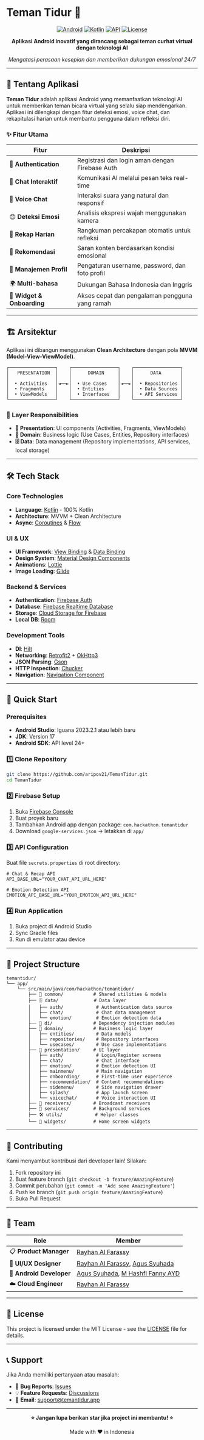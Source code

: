 # Teman Tidur 🌙

<div align="center">
  
  [![Android](https://img.shields.io/badge/Platform-Android-green.svg)](https://android.com)
  [![Kotlin](https://img.shields.io/badge/Language-Kotlin-blue.svg)](https://kotlinlang.org)
  [![API](https://img.shields.io/badge/API-24%2B-brightgreen.svg)](https://android-arsenal.com/api?level=24)
  [![License](https://img.shields.io/badge/License-MIT-yellow.svg)](LICENSE)
  
  **Aplikasi Android inovatif yang dirancang sebagai teman curhat virtual dengan teknologi AI**
  
  *Mengatasi perasaan kesepian dan memberikan dukungan emosional 24/7*
  
</div>

---

## 📱 Tentang Aplikasi

**Teman Tidur** adalah aplikasi Android yang memanfaatkan teknologi AI untuk memberikan teman bicara virtual yang selalu siap mendengarkan. Aplikasi ini dilengkapi dengan fitur deteksi emosi, voice chat, dan rekapitulasi harian untuk membantu pengguna dalam refleksi diri.

### ✨ Fitur Utama

| Fitur | Deskripsi |
|-------|-----------|
| 🔐 **Authentication** | Registrasi dan login aman dengan Firebase Auth |
| 💬 **Chat Interaktif** | Komunikasi AI melalui pesan teks real-time |
| 🎤 **Voice Chat** | Interaksi suara yang natural dan responsif |
| 😊 **Deteksi Emosi** | Analisis ekspresi wajah menggunakan kamera |
| 📝 **Rekap Harian** | Rangkuman percakapan otomatis untuk refleksi |
| 🎯 **Rekomendasi** | Saran konten berdasarkan kondisi emosional |
| 👤 **Manajemen Profil** | Pengaturan username, password, dan foto profil |
| 🌍 **Multi-bahasa** | Dukungan Bahasa Indonesia dan Inggris |
| 📱 **Widget & Onboarding** | Akses cepat dan pengalaman pengguna yang ramah |

---

## 🏗️ Arsitektur

Aplikasi ini dibangun menggunakan **Clean Architecture** dengan pola **MVVM (Model-View-ViewModel)**.

```
┌─────────────────┐    ┌─────────────────┐    ┌─────────────────┐
│   PRESENTATION  │    │      DOMAIN     │    │      DATA       │
│                 │    │                 │    │                 │
│  • Activities   │◄──►│  • Use Cases    │◄──►│  • Repositories │
│  • Fragments    │    │  • Entities     │    │  • Data Sources │
│  • ViewModels   │    │  • Interfaces   │    │  • API Services │
└─────────────────┘    └─────────────────┘    └─────────────────┘
```

### 📂 Layer Responsibilities

- **🎨 Presentation**: UI components (Activities, Fragments, ViewModels)
- **💼 Domain**: Business logic (Use Cases, Entities, Repository interfaces)
- **🗄️ Data**: Data management (Repository implementations, API services, local storage)

---

## 🛠️ Tech Stack

### Core Technologies
- **Language**: [Kotlin](https://kotlinlang.org/) - 100% Kotlin
- **Architecture**: MVVM + Clean Architecture
- **Async**: [Coroutines](https://kotlinlang.org/docs/coroutines-overview.html) & [Flow](https://developer.android.com/kotlin/flow)

### UI & UX
- **UI Framework**: [View Binding](https://developer.android.com/topic/libraries/view-binding) & [Data Binding](https://developer.android.com/topic/libraries/data-binding)
- **Design System**: [Material Design Components](https://material.io/develop/android)
- **Animations**: [Lottie](https://github.com/airbnb/lottie-android)
- **Image Loading**: [Glide](https://github.com/bumptech/glide)

### Backend & Services
- **Authentication**: [Firebase Auth](https://firebase.google.com/docs/auth)
- **Database**: [Firebase Realtime Database](https://firebase.google.com/docs/database)
- **Storage**: [Cloud Storage for Firebase](https://firebase.google.com/docs/storage)
- **Local DB**: [Room](https://developer.android.com/jetpack/androidx/releases/room)

### Development Tools
- **DI**: [Hilt](https://dagger.dev/hilt/)
- **Networking**: [Retrofit2](https://square.github.io/retrofit/) + [OkHttp3](https://square.github.io/okhttp/)
- **JSON Parsing**: [Gson](https://github.com/google/gson)
- **HTTP Inspection**: [Chucker](https://github.com/ChuckerTeam/chucker)
- **Navigation**: [Navigation Component](https://developer.android.com/guide/navigation)

---

## 🚀 Quick Start

### Prerequisites
- **Android Studio**: Iguana 2023.2.1 atau lebih baru
- **JDK**: Version 17
- **Android SDK**: API level 24+

### 1️⃣ Clone Repository
```bash
git clone https://github.com/aripov21/TemanTidur.git
cd TemanTidur
```

### 2️⃣ Firebase Setup
1. Buka [Firebase Console](https://console.firebase.google.com/)
2. Buat proyek baru
3. Tambahkan Android app dengan package: `com.hackathon.temantidur`
4. Download `google-services.json` → letakkan di `app/`

### 3️⃣ API Configuration
Buat file `secrets.properties` di root directory:
```properties
# Chat & Recap API
API_BASE_URL="YOUR_CHAT_API_URL_HERE"

# Emotion Detection API  
EMOTION_API_BASE_URL="YOUR_EMOTION_API_URL_HERE"
```

### 4️⃣ Run Application
1. Buka project di Android Studio
2. Sync Gradle files
3. Run di emulator atau device

---

## 📁 Project Structure

```
temantidur/
└── app/
    └── src/main/java/com/hackathon/temantidur/
        ├── 🔧 common/           # Shared utilities & models
        ├── 🗄️ data/             # Data layer
        │   ├── auth/            # Authentication data source
        │   ├── chat/            # Chat data management  
        │   └── emotion/         # Emotion detection data
        ├── 💉 di/               # Dependency injection modules
        ├── 💼 domain/           # Business logic layer
        │   ├── entities/        # Data models
        │   ├── repositories/    # Repository interfaces
        │   └── usecases/        # Use case implementations
        ├── 🎨 presentation/     # UI layer
        │   ├── auth/            # Login/Register screens
        │   ├── chat/            # Chat interface
        │   ├── emotion/         # Emotion detection UI
        │   ├── mainmenu/        # Main navigation
        │   ├── onboarding/      # First-time user experience
        │   ├── recommendation/  # Content recommendations
        │   ├── sidemenu/        # Side navigation drawer
        │   ├── splash/          # App launch screen
        │   └── voicechat/       # Voice interaction UI
        ├── 📡 receivers/        # Broadcast receivers
        ├── 🔄 services/         # Background services
        ├── 🛠️ utils/            # Helper classes
        └── 📱 widgets/          # Home screen widgets
```

---

## 🤝 Contributing

Kami menyambut kontribusi dari developer lain! Silakan:

1. Fork repository ini
2. Buat feature branch (`git checkout -b feature/AmazingFeature`)
3. Commit perubahan (`git commit -m 'Add some AmazingFeature'`)
4. Push ke branch (`git push origin feature/AmazingFeature`)
5. Buka Pull Request

---

## 👥 Team

| Role | Member |
|------|--------|
| 📋 **Product Manager** | [Rayhan Al Farassy](https://github.com/rayhan-al-farassy) |
| 🎨 **UI/UX Designer** | [Rayhan Al Farassy](https://github.com/rayhan-al-farassy), [Agus Syuhada](https://github.com/agus-syuhada) |
| 📱 **Android Developer** | [Agus Syuhada](https://github.com/agus-syuhada), [M Hashfi Fanny AYD](https://github.com/hashfifanny) |
| ☁️ **Cloud Engineer** | [Rayhan Al Farassy](https://github.com/rayhan-al-farassy) |

---

## 📄 License

This project is licensed under the MIT License - see the [LICENSE](LICENSE) file for details.

---

## 📞 Support

Jika Anda memiliki pertanyaan atau masalah:

- 🐛 **Bug Reports**: [Issues](https://github.com/aripov21/TemanTidur/issues)
- 💡 **Feature Requests**: [Discussions](https://github.com/aripov21/TemanTidur/discussions)
- 📧 **Email**: support@temantidur.app

---

<div align="center">
  
  **⭐ Jangan lupa berikan star jika project ini membantu! ⭐**
  
  Made with ❤️ in Indonesia
  
</div>
